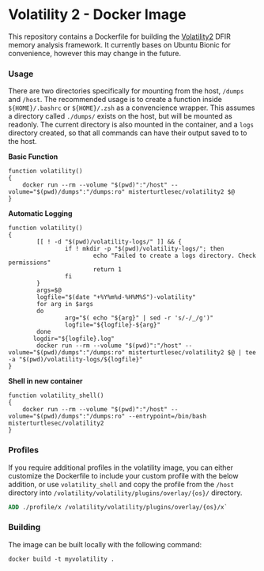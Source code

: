 # Volatility 2 - Docker Image

This repository contains a Dockerfile for building the [Volatility2](https://github.com/volatilityfoundation/volatility) DFIR memory analysis framework. It currently bases on Ubuntu Bionic for convenience, however this may change in the future.

### Usage
There are two directories specifically for mounting from the host, `/dumps` and `/host`. The recommended usage is to create a function inside `${HOME}/.bashrc` or `${HOME}/.zsh` as a convencience wrapper. This assumes a directory called `./dumps/` exists on the host, but will be mounted as readonly. The current directory is also mounted in the container, and a `logs` directory created, so that all commands can have their output saved to to the host.

**Basic Function**
```shell
function volatility()
{
	docker run --rm --volume "$(pwd)":"/host" --volume="$(pwd)/dumps":"/dumps:ro" misterturtlesec/volatility2 $@
}
```
  
**Automatic Logging**
```shell
function volatility()
{
        [[ ! -d "$(pwd)/volatility-logs/" ]] && {
                if ! mkdir -p "$(pwd)/volatility-logs/"; then
                        echo "Failed to create a logs directory. Check permissions"
                        return 1
                fi
        }
        args=$@
        logfile="$(date "+%Y%m%d-%H%M%S")-volatility"
        for arg in $args
        do
                arg="$( echo "${arg}" | sed -r 's/-/_/g')"
                logfile="${logfile}-${arg}"
        done
       logdir="${logfile}.log"
        docker run --rm --volume "$(pwd)":"/host" --volume="$(pwd)/dumps":"/dumps:ro" misterturtlesec/volatility2 $@ | tee -a "$(pwd)/volatility-logs/${logfile}"
}
```
  
**Shell in new container**
```shell
function volatility_shell()
{
	docker run --rm --volume "$(pwd)":"/host" --volume="$(pwd)/dumps":"/dumps:ro" --entrypoint=/bin/bash misterturtlesec/volatility2
}
```
### Profiles
If you require additional profiles in the volatility image, you can either customize the Dockerfile to include your custom profile with the below addition, or use `volatility_shell` and copy the profile from the `/host` directory into `/volatility/volatility/plugins/overlay/{os}/` directory.
```Dockerfile
ADD ./profile/x /volatility/volatility/plugins/overlay/{os}/x`
```

### Building
The image can be built locally with the following command:
```
docker build -t myvolatility .
```
